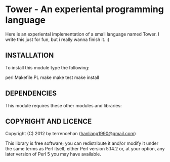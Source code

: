Tower - An experiental programming language
=========================
Here is an experiental implementation of a small language named Tower. I write this just for fun, but i really wanna finish it. :)


INSTALLATION
------------------------

To install this module type the following:

   perl Makefile.PL
   make
   make test
   make install

DEPENDENCIES
------------------------

This module requires these other modules and libraries:


COPYRIGHT AND LICENCE
------------------------


Copyright (C) 2012 by terrencehan (hanliang1990@gmail.com)

This library is free software; you can redistribute it and/or modify
it under the same terms as Perl itself, either Perl version 5.14.2 or,
at your option, any later version of Perl 5 you may have available.


